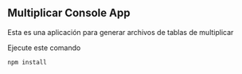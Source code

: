## Multiplicar Console App

Esta es una aplicación para generar archivos de tablas de multiplicar

Ejecute este comando

```
npm install
```
